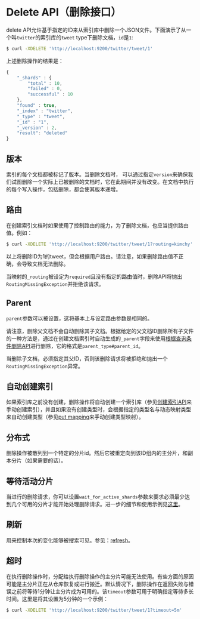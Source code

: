 # Delete API（删除接口）

delete API允许基于指定的ID来从索引库中删除一个JSON文件。下面演示了从一个叫`twitter`的索引库的`tweet` type下删除文档，`id`是`1`:

```bash
$ curl -XDELETE 'http://localhost:9200/twitter/tweet/1'
```

上述删除操作的结果是：

```js
{
    "_shards" : {
        "total" : 10,
        "failed" : 0,
        "successful" : 10
    },
    "found" : true,
    "_index" : "twitter",
    "_type" : "tweet",
    "_id" : "1",
    "_version" : 2,
    "result": "deleted"
}
```

## 版本

索引的每个文档都被标记了版本。当删除文档时， 可以通过指定`version`来确保我们试图删除一个实际上已被删除的文档时，它在此期间并没有改变。在文档中执行的每个写入操作，包括删除，都会使其版本递增。

## 路由

在创建索引文档时如果使用了控制路由的能力，为了删除文档，也应当提供路由值。例如：

```bash
$ curl -XDELETE 'http://localhost:9200/twitter/tweet/1?routing=kimchy'
```

以上将删除ID为1的tweet，但会根据用户路由。请注意，如果删除路由值不正确，会导致文档无法删除。

当映射的`_routing`被设定为`required`且没有指定的路由值时，删除API将抛出`RoutingMissingException`并拒绝该请求。

## Parent

`parent`参数可以被设置，这将基本上与设定路由参数是相同的。

请注意，删除父文档不会自动删除其子文档。根据给定的父文档ID删除所有子文件的一种方法是，通过在创建文档索引时自动生成的`_parent`字段来使用[根据查询条件删除API](./Delete_By_Query_API.md)进行删除，它的格式是`parent_type#parent_id`。

当删除子文档，必须指定其父ID，否则该删除请求将被拒绝和抛出一个`RoutingMissingException`异常。

## 自动创建索引

如果索引库之前没有创建，删除操作将自动创建一个索引库（参见[创建索引API](../Indices_APIs/Create_Index.md)来手动创建索引），并且如果没有创建类型时，会根据指定的类型名与动态映射类型来自动创建类型（参见[put mapping](../Indices_APIs/Put_Mapping.md)来手动创建类型映射）。

## 分布式

删除操作被散列到一个特定的分片id。然后它被重定向到该ID组内的主分片，和副本分片（如果需要的话）。

## 等待活动分片

当进行的删除请求，你可以设置`wait_for_active_shards`参数来要求必须最少达到几个可用的分片才能开始处理删除请求。进一步的细节和使用示例见[这里](./Index_API.md#index-wait-for-active-shards)。

## 刷新

用来控制本次的变化能够被搜索可见。参见：[refresh](./refresh.md)。

## 超时

在执行删除操作时，分配给执行删除操作的主分片可能无法使用。有些方面的原因可能是主分片正在从仓库恢复或进行搬迁。默认情况下，删除操作在返回失败与错误之前将等待1分钟让主分片成为可用的。该`timeout`参数可用于明确指定等待多长时间。这里是将其设置为5分钟的一个示例：

```bash
$ curl -XDELETE 'http://localhost:9200/twitter/tweet/1?timeout=5m'
```